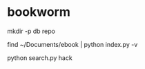 bookworm
========

mkdir -p db repo

find ~/Documents/ebook | python index.py -v

python search.py hack

